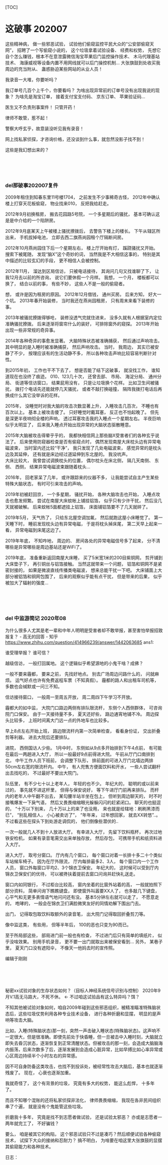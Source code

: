 [TOC] 
 
# 这破事 202007   

这些精神病， 做一些邪恶试验， 试验他们偷窥监控平民大众的“公安部偷窥天网”， 招聘了一个写偷窥小说的， 这个垃圾拿着试验设备、 经费和权势， 先想它自个怎么赚钱，根本不在意泄露微信淘宝苹果后门监控操作技术、 木马代理基站技术、 海康威视等设备内置不用网线就可以后门操控机制... 
大张旗鼓到处收买我周边的充当附从、 蛊惑胁迫某些网站的从业人员！

我录音一大堆，你要听吗？

我订单号几百个上千个，你要看吗？ 为啥出现异常前的订单号没有出现我说的现象？ 为啥先是淘宝订单， 接着支付宝支付码、 京东订单、 苹果验证码...  

医生又不负责刑事案件！ 只管开药！

律师不敢管，惹不起！

警察大呼玄乎，故意装没听见我有录音！

网上找私家侦探，才咨询价格，还没谈到什么事，就忽然没影子找不到！

这些是我幻想出来的？
<br>
<br>
<br>
<br>
<br>

### del那破事202007复件 
2009年租住到知春东里11号楼1704， 之前发生不少事稀奇古怪， 2012年中确认楼上打穿天花板偷窥， 物业找来010， 反把我给赶走。 

2012年9月初换租房， 搬去花园路5号院， 一个多星期后的骚扰， 基本可确认这是是中介给的一个陷阱房。 

2012年9月底某天上午被楼上骚扰撩拨后， 去警告下楼上的楼长。 下午从辖区所出来， 手机拔掉电池， 立即去西二旗燕尚园租个厅隔断间房。 

2012年10月燕尚园住下后一个星期左右， 楼上厅开始有灯， 蹊跷骚扰又开始。 搜索下被尾随， 发现“脑X”这个奇妙的词， 当然我是不大相信这事的， 特别是其中描述的比较玄幻的手段， 更不相信人会被控制。

2012年11月， 溜达到区局信访， 只被电话接待， 其询问几句又找谁聊了下， 让我12月去以前的所咨询， 说它们要休假一个月样。 我想， 一个月， 楼板都可以换了， 结合以前的事， 有些不妙， 这些人不是一般的偷窥者。  

想， 或许是因为租房的原因。 
2012年12月借钱， 通州买房。 后来方知， 好大一个坑。 
2013年春开始装修， 当时我还在燕尚园租房， 只有周末来看下装修的事。 

2013年被骚扰撩拨得够呛， 装修没透气完就住进来， 没多久就有人根据室内定位准确骚扰撩拨。 后来逐渐将窗帘什么的装好， 可排除窗外的窥探。 2013年开始出现一些非常规的奇异事。 

2014年各种奇异的事愈发显著。 大脑特殊状态被准确捕获， 然后通过声响攻击。 其中明显的是入睡时被准确捕获， 然后声响攻击。 
当时， 我周边， 其实已被安静了不少， 按理应该有的生活动静不多， 所以各种攻击声响比较容易判断针对性。 

到2015年初， 工作也干不下去了， 想是否能了结下这破事， 就没找工作， 谁知道现在也没终了痕迹。 010、123几十次， 还曾去部、 市局、 海淀分局、 通州分局、 街道等信访窗口， 结果屁用没有， 只是让垃圾换个花样。 比如卫生间被骚扰， 拨打个电话先还能就停几天骚扰， 或者不敲打换碰撞， 隔阵我拨打电话后再换成什么其它没举诉的花样。  

2015年， 没睡觉时对我大脑的攻击次数显著上升， 入睡攻击几百次， 不睡也有百次以上。 基本上被攻击傻了。 只好睡觉时戴耳塞， 反正也不怕起晚了。 但先是深更半夜响彻全楼的声响， 透过耳塞攻击我的入睡点一个星期左右。 半夜巨响似乎太明显了， 后来我入睡点开始出现异常的大脑状态驱散睡意。 

2015年大脑被攻击得晕乎乎的， 我都快相信网上那些脑X受害者们的各种玄乎说法了。 后来使用防窥器检查是否有偷窥点时， 偶然发现南屋大床枕头边有异常电磁波束， 当时室内还比较“干净”， 我只发现了几处电磁波束， 感觉异常的是枕头边及其延伸， 还有就是床边经过道延伸到东北屋的。 我没吭声。   
大床比较大， 我曾尝试调换枕头的位置， 偶尔枕头在床北侧，  隔几天南侧、 东侧、 西侧， 结果异常电磁波束跟随着枕头... 

2016年， 回老家呆了几年， 或许跟踪来的仪器不多， 让我能尝试自主产生某些特殊大脑状态， 有时可引来攻击的声响。 

2019年初被赶回京， 一个多星期， 骚扰开始， 各种大脑攻击也开始， 入睡点攻击也愈发频繁。 
尝试在南屋大床蚊帐上铺挂铝箔， 似乎只有少许干扰， 然后没几天就被破解。 后来蚊帐5面都遮挂上铝箔， 床面铺铝箔要不了几天就碎了。 

2019年5月， 天气热了，  只给东北屋空调加氟， 然后就跑这屋小床睡觉了。 第一天睡下时， 睡前发现枕头边有异常电磁， 于是将枕头掉床尾， 第二天早上起来一看， 异常电磁到床尾这边了。 

2019年年底， 不知咋地， 周边的、 房间各处的异常电磁信号多了起来， 分不清哪些是异常哪些是周边基站还是WiFi了。 

2019年底， 准备重新返回南屋大床睡，  买了5米宽1米的200目紫铜网， 剪开铺到大床垫子下， 再引铜丝与铝箔接触。 当然这就带来一个问题， 铝箔和铜网不是紧密封接的， 如果是微波直线传播类电磁波， 想来总能干扰一下吧。 
大床铺面上大部分被铝箔和铜网包围了， 后来的观察似乎能有点干扰， 但是带来的后果， 似乎被加大了辐射的强度... 
<br>
<br>
<br>
<br>
<br>

### del 中监游简记 2020年08
为什么很多人尤其是老一辈和中年人明明是受害者却不敢举报，甚至害怕举报招致报复？ - 高无的回答 - 知乎     https://www.zhihu.com/question/414966239/answer/1442063685 
ans1: 

谁受理举报？ 谁可信？

越级信访， 一般打回属地。 这个逻辑似乎希望源地的小鬼干啥？成佛？

一般不要来霾都， 要来之前， 先找好地点。 别去广场周边问路什么的， 问就麻烦。 运气好点也许有免费返程车票（不知真假）。 霾都的路人和出租车司机等， 多数也会缄默或一问三不知。

信访接待窗口， 一般周一至周五开放， 周二周四下午学习不开放。

霾都大的如中监， 大院门口路边两侧有排队限流杆， 东侧个人西侧群体， 可咨询院门口保安。 由于一天接待量不多， 夏天还好些， 路边通宵地铺不冷。 周边探头比较多， 上班时间离大门远一点的外地车也比较多。

早上8点左右开始上班， 路边限流杆内第一次简单检查， 看看身份证， 交出折叠剪等利器。 进去大院后还要排队。

进院， 西侧国访人少些。 1月中时， 东侧如从9点多开始排到下午4点前， 有可能在最后一两趟进入大厅， 所以一般最好9点前得进大院。 午前从厅门口南排到北， 中午工作人员下班前， 会调整下队形， 排前面的可进入厅门北墙边两排50cm左右宽的限流杆内。 中午， 有人兜售方便面饮料和开水， 一些人尝试翻杆出去找吃的， 不过最好不要出大院门。

队伍里， 有不少七十以上老年人， 年轻的也不少。 年纪大的， 聪明的或以前来过的， 事先就不进这杆里， 但得与保安说好， 等下午进厅门前再来排队。 而杆内的老年人中午翻不出去， 某勾腰半站半坐在包上， 但听到周边聊天的， 时不时接嘴爆发一下戾气语， 然后又畏畏缩缩眼光躲躲闪闪的赶紧闭口。 聊天的也挺逗的， “十万以下别来， 几十万以上的来了也没用， 来也就是给辖地：刷刷黑漆而已”， “别乱相信人， 小心被卖访了”， “年年来， 过年想回家， 就去XX转悠”..。 不过看这些在探头下到处游走调侃的， 他们倒像些潜伏的..

一次一般就几人不到十人放进大厅。 有幸进入大厅， 先留下饮料瓶杯， 再次过地铁安检机， 如果有录音笔需交出来单独存放， 然后存包， 可携带手机和纸资料进入大厅。

进入大厅， 取号分窗口。 厅内有几个窗口， 每个窗口对着一长排十多二十个类似车站候车椅子。 因为在厅外限流， 厅内每排最多2、3人， 每个窗口内一个工作人员， 窗口外每窗口平均2、3个锦衣卫保安。 年纪大的， 这时候可以受到厅内锦衣卫保安们的优待， 可以被搀扶着提前去窗口问询并赶快礼送走。

窗口内如同银行， 不过柜台比较高， 窗内坐着的比窗外站着的高， 一般就拍照下部分资料， 简单问询下瞧瞧键盘， 即使窗外叫嚣要XX人了， 也多敲几下键盘， 心平气和无更多表情语气地问问还有没。 基本5分钟左右就可以走了， 不愿意走的， 咆哮的， 一般会在锦衣卫们满脸微笑友好的同情劝解下围出门去。

出门， 记得取包取饮料取额外的录音笔， 出大院门记得取回折叠剪刀等。

像中监这类， 有些用， 但等半年后， 100的恶也只变为90而已。

至于所局部这些， 部局进门前一般也有检查， 不过进门后只有简单的填纸片， 似乎没啥效果。 别用手机录音， 更不要一出门就取出来被保安看到... 另外， 某巷子里， 夏天门口没有遮阳伞， 不像天一他妈去时的宣传照。


编辑于刚刚
<br>
<br>
<br>
<br>
<br>



秘密xx试验对象的生存状态如何？（目标人神经系统信号识别与控制） 2020年9月V.1高无马路大，不死不休。 <- 不过咱这试验品有这么特异吗？饵？


不知其他被试验对象如何，咱自2009年碰到这些邪恶组织，被精准瞄准特殊脑状态后，这些垃圾仗势利用各种专业技术设备， 进行各种折磨和显摆， 明显的是声响等攻击大脑。

比如，入睡(特殊脑状态)那一刻，突然一声击破入睡状态(特殊脑状态)。这声响不一定很大，但是很准确。即使先前处于快昏睡，但一旦被击中入睡时刻，大脑就立即失去昏沉状态，逐渐恢复到正常清醒状态。但被攻击的那一刻，会造成大脑脑海内振荡，后来次数多了后，逐渐发展到会造成心脏异常，比如早搏比如心率异常或心区周边持续半个小时左右的异常感。

因不可自身防备这类攻击，也找不到投诉处，被经常性攻击大脑后，基本也就逐渐残废了。 现在， 心衰也逐渐加重。

我就奇怪了， 这个有背景的垃圾， 究竟有多大的权势， 能这么彪悍， 十多年了。

而且不知哪个混账的还将私家侦探非法化， 律师畏畏缩缩， 我现在各非民间组织串了个遍， 就是没有个鬼能管这些垃圾。

折磨我十多年， 究竟是找不到志愿者做试验， 还是试验太邪恶？ 亦或是志愿者一两年就完工了， 不好骗钱？

要么， 咱是被其它的构陷， 这个邪恶试验只不过是凑巧？然后顺便试验各种偷窥技术， 试探下大众的接纳和忍耐力？ 搞不明白， 为啥要在咱这里大张旗鼓的显摆其偷窥能力和各种技术。


日志：
<br>
<br>
<br>
<br>
<br>


